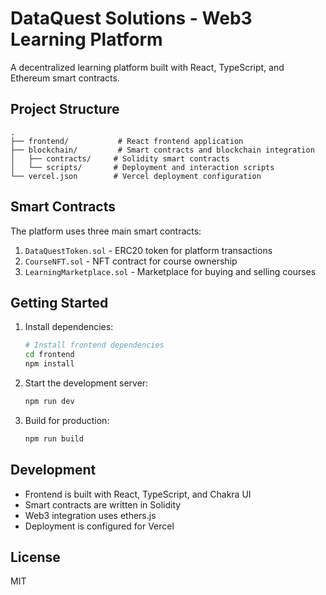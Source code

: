 # DataQuest Solutions - Web3 Learning Platform

A decentralized learning platform built with React, TypeScript, and Ethereum smart contracts.

## Project Structure

```
.
├── frontend/           # React frontend application
├── blockchain/         # Smart contracts and blockchain integration
│   ├── contracts/     # Solidity smart contracts
│   └── scripts/       # Deployment and interaction scripts
└── vercel.json        # Vercel deployment configuration
```

## Smart Contracts

The platform uses three main smart contracts:

1. `DataQuestToken.sol` - ERC20 token for platform transactions
2. `CourseNFT.sol` - NFT contract for course ownership
3. `LearningMarketplace.sol` - Marketplace for buying and selling courses

## Getting Started

1. Install dependencies:
   ```bash
   # Install frontend dependencies
   cd frontend
   npm install
   ```

2. Start the development server:
   ```bash
   npm run dev
   ```

3. Build for production:
   ```bash
   npm run build
   ```

## Development

- Frontend is built with React, TypeScript, and Chakra UI
- Smart contracts are written in Solidity
- Web3 integration uses ethers.js
- Deployment is configured for Vercel

## License

MIT